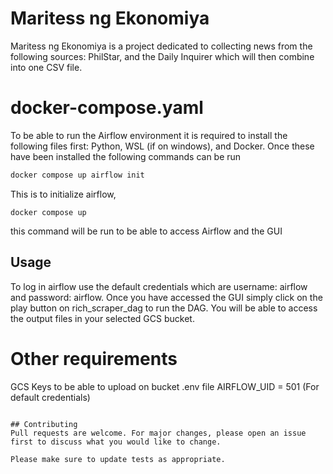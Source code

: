 # Maritess ng Ekonomiya

Maritess ng Ekonomiya is a project dedicated to collecting news from the following sources:
PhilStar, and the Daily Inquirer which will then combine into one CSV file. 

# docker-compose.yaml
To be able to run the Airflow environment it is required to install the following files first:
Python, WSL (if on windows), and Docker. Once these have been installed the following commands can be run

```bash
docker compose up airflow init
```
This is to initialize airflow,
```
docker compose up
```
this command will be run to be able to access Airflow and the GUI
## Usage
To log in airflow use the default credentials which are username: airflow and password: airflow. Once you have accessed the GUI simply click on the play button on rich_scraper_dag to run the DAG. You will be able to access the output files in your selected GCS bucket.


# Other requirements
GCS Keys to be able to upload on bucket
.env file AIRFLOW_UID = 501 (For default credentials)
```

## Contributing
Pull requests are welcome. For major changes, please open an issue first to discuss what you would like to change.

Please make sure to update tests as appropriate.
